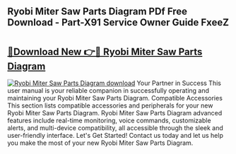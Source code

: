 ## Ryobi Miter Saw Parts Diagram PDf Free Download - Part-X91 Service Owner Guide FxeeZ

# <h2><a href="http://dfsazsw.blite.top/?on=Ryobi+Miter+Saw+Parts+Diagram">🔗Download New 👉🔴 Ryobi Miter Saw Parts Diagram</a></h2>

[![Ryobi Miter Saw Parts Diagram download](https://i.imgur.com/lujVjoI.png)](http://dfsazsw.blite.top/?on=Ryobi+Miter+Saw+Parts+Diagram)
Your Partner in Success This user manual is your reliable companion in successfully operating and maintaining your Ryobi Miter Saw Parts Diagram. Compatible Accessories This section lists compatible accessories and peripherals for your new Ryobi Miter Saw Parts Diagram. Ryobi Miter Saw Parts Diagram advanced features include real-time monitoring, voice commands, customizable alerts, and multi-device compatibility, all accessible through the sleek and user-friendly interface. Let's Get Started! Contact us today and let us help you make the most of your new Ryobi Miter Saw Parts Diagram.
